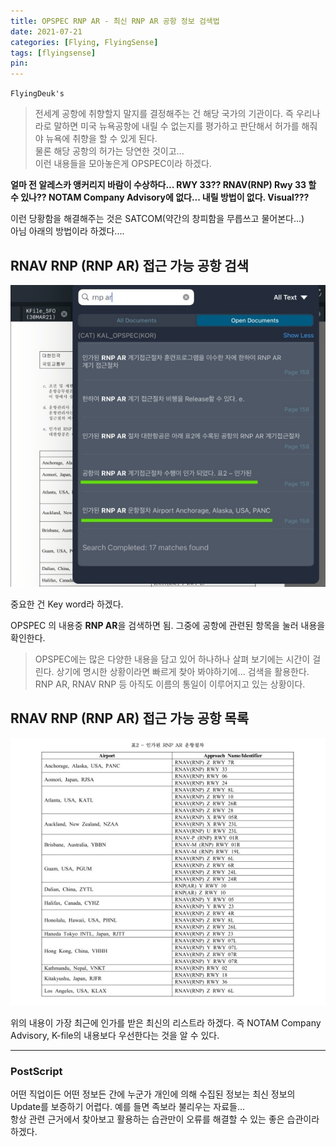 ```yaml
---
title: OPSPEC RNP AR - 최신 RNP AR 공항 정보 검색법
date: 2021-07-21
categories: [Flying, FlyingSense]
tags: [flyingsense]
pin:
---
```


`FlyingDeuk's`
> 전세계 공항에 취향할지 말지를 결정해주는 건 해당 국가의 기관이다. 즉 우리나라로 말하면 미국 뉴욕공항에 내릴 수 없는지를 평가하고 판단해서 허가를 해줘야 뉴욕에 취향을 할 수 있게 된다. <br>
물론 해당 공항의 허가는 당연한 것이고... <br>
이런 내용들을 모아놓은게 OPSPEC이라 하겠다.

**얼마 전 알레스카 앵커리지 바람이 수상하다... RWY 33?? RNAV(RNP) Rwy 33 할 수 있나?? NOTAM Company Advisory에 없다... 내릴 방법이 없다. Visual???**

이런 당황함을 해결해주는 것은 SATCOM(약간의 창피함을 무릅쓰고 물어본다...) <br>
아님 아래의 방법이라 하겠다....

## RNAV RNP (RNP AR) 접근 가능 공항 검색

![opspec](/img/flying/sense/opspec.jpg)

중요한 건 Key word라 하겠다.

OPSPEC 의 내용중 **RNP AR**을 검색하면 됨. 그중에 공항에 관련된 항목을 눌러 내용을 확인한다.
> OPSPEC에는 많은 다양한 내용을 담고 있어 하나하나 살펴 보기에는 시간이 걸린다. 상기에 명시한 상황이라면 빠르게 찾아 봐야하기에... 검색을 활용한다. <br>
RNP AR, RNAV RNP 등 아직도 이름의 통일이 이루어지고 있는 상황이다.

## RNAV RNP (RNP AR) 접근 가능 공항 목록

![opspec](/img/flying/sense/opspec1.jpg)

위의 내용이 가장 최근에 인가를 받은 최신의 리스트라 하겠다. 즉 NOTAM Company Advisory, K-file의 내용보다 우선한다는 것을 알 수 있다.

---------

### PostScript
어떤 직업이든 어떤 정보든 간에 누군가 개인에 의해 수집된 정보는 최신 정보의 Update를 보증하기 어렵다. 예를 들면 족보라 불리우는 자료들... <br>
항상 관련 근거에서 찾아보고 활용하는 습관만이 오류를 해결할 수 있는 좋은 습관이라 하겠다.
